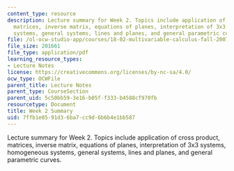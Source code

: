 ```yaml
---
content_type: resource
description: Lecture summary for Week 2. Topics include application of cross product,
  matrices, inverse matrix, equations of planes, interpretation of 3x3 systems, homogeneous
  systems, general systems, lines and planes, and general parametric curves.
file: /ol-ocw-studio-app/courses/18-02-multivariable-calculus-fall-2007/7ffb1e0591d36ba7cc9d6b6b4e1bb587_lec_week2.pdf
file_size: 201661
file_type: application/pdf
learning_resource_types:
- Lecture Notes
license: https://creativecommons.org/licenses/by-nc-sa/4.0/
ocw_type: OCWFile
parent_title: Lecture Notes
parent_type: CourseSection
parent_uid: 5c50bb59-3e16-b05f-f333-b4588cf970fb
resourcetype: Document
title: Week 2 Summary
uid: 7ffb1e05-91d3-6ba7-cc9d-6b6b4e1bb587
---
```

Lecture summary for Week 2. Topics include application of cross product, matrices, inverse matrix, equations of planes, interpretation of 3x3 systems, homogeneous systems, general systems, lines and planes, and general parametric curves.
